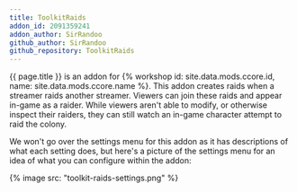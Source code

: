 ```yaml
---
title: ToolkitRaids
addon_id: 2091359241
addon_author: SirRandoo
github_author: SirRandoo
github_repository: ToolkitRaids
---
```


{{ page.title }} is an addon for
{% workshop id: site.data.mods.ccore.id, name: site.data.mods.ccore.name %}.
This addon creates raids when a streamer raids another streamer. Viewers can
join these raids and appear in-game as a raider. While viewers aren't able to
modify, or otherwise inspect their raiders, they can still watch an in-game
character attempt to raid the colony.

We won't go over the settings menu for this addon as it has descriptions of what
each setting does, but here's a picture of the settings menu for an idea of
what you can configure within the addon:

{% image src: "toolkit-raids-settings.png" %}
